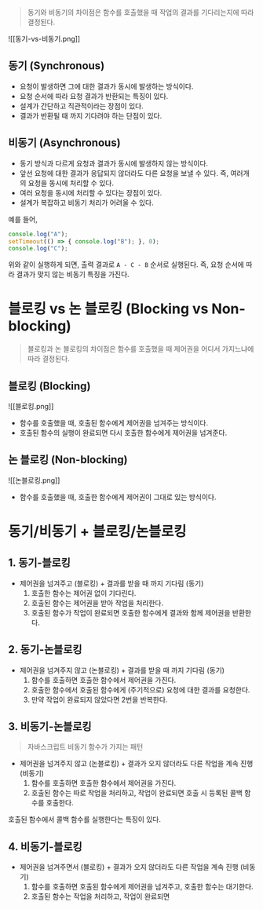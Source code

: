 > 동기와 비동기의 차이점은 함수를 호출했을 때 작업의 결과를 기다리는지에 따라 결정된다.

![[동기-vs-비동기.png]]

## 동기 (Synchronous)

- 요청이 발생하면 그에 대한 결과가 동시에 발생하는 방식이다.
- 요청 순서에 따라 요청 결과가 반환되는 특징이 있다.
- 설계가 간단하고 직관적이라는 장점이 있다.
- 결과가 반환될 때 까지 기다려야 하는 단점이 있다.

## 비동기 (Asynchronous)

- 동기 방식과 다르게 요청과 결과가 동시에 발생하지 않는 방식이다.
- 앞선 요청에 대한 결과가 응답되지 않더라도 다른 요청을 보낼 수 있다. 즉, 여러개의 요청을 동시에 처리할 수 있다.
- 여러 요청을 동시에 처리할 수 있다는 장점이 있다.
- 설계가 복잡하고 비동기 처리가 어려울 수 있다.

예를 들어,

```javascript
console.log("A");
setTimeout(() => { console.log("B"); }, 0);
console.log("C");
```

위와 같이 실행하게 되면, 출력 결과로 `A - C - B` 순서로 실행된다. 즉, 요청 순서에 따라 결과가 맞지 않는 비동기 특징을 가진다.

# 블로킹 vs 논 블로킹 (Blocking vs Non-blocking)

> 블로킹과 논 블로킹의 차이점은 함수를 호출했을 때 제어권을 어디서 가지느냐에 따라 결정된다.

## 블로킹 (Blocking)

![[블로킹.png]]

- 함수를 호출했을 때, 호출된 함수에게 제어권을 넘겨주는 방식이다.
- 호출된 함수의 실행이 완료되면 다시 호출한 함수에게 제어권을 넘겨준다.

## 논 블로킹 (Non-blocking)

![[논블로킹.png]]

- 함수를 호출했을 때, 호출한 함수에게 제어권이 그대로 있는 방식이다.

# 동기/비동기 + 블로킹/논블로킹

## 1. 동기-블로킹

- 제어권을 넘겨주고 (블로킹) + 결과를 받을 때 까지 기다림 (동기)
	1. 호출한 함수는 제어권 없이 기다린다.
	2. 호출된 함수는 제어권을 받아 작업을 처리한다.
	3. 호출된 함수가 작업이 완료되면 호출한 함수에게 결과와 함께 제어권을 반환한다.

## 2. 동기-논블로킹

- 제어권을 넘겨주지 않고 (논블로킹) + 결과를 받을 때 까지 기다림 (동기)
	1. 함수를 호출하면 호출한 함수에서 제어권을 가진다.
	2. 호출한 함수에서 호출된 함수에게 (주기적으로) 요청에 대한 결과를 요청한다.
	3. 만약 작업이 완료되지 않았다면 2번을 반복한다.

## 3. 비동기-논블로킹

> 자바스크립트 비동기 함수가 가지는 패턴

- 제어권을 넘겨주지 않고 (논블로킹) + 결과가 오지 않더라도 다른 작업을 계속 진행 (비동기)
	1. 함수를 호출하면 호출한 함수에서 제어권을 가진다.
	2. 호출된 함수는 따로 작업을 처리하고, 작업이 완료되면 호출 시 등록된 콜백 함수를 호출한다.

호출된 함수에서 콜백 함수를 실행한다는 특징이 있다.

## 4. 비동기-블로킹

- 제어권을 넘겨주면서 (블로킹) + 결과가 오지 않더라도 다른 작업을 계속 진행 (비동기)
	1. 함수를 호출하면 호출된 함수에게 제어권을 넘겨주고, 호출한 함수는 대기한다.
	2. 호출된 함수는 작업을 처리하고, 작업이 완료되면 


